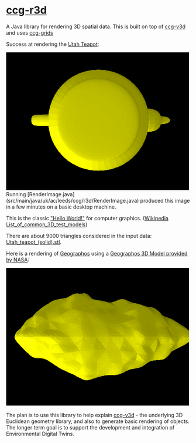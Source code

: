 # [ccg-r3d](https://github.com/agdturner/ccg-r3d)
A Java library for rendering 3D spatial data. This is built on top of [ccg-v3d]((https://github.com/agdturner/ccg-v3d)) and uses [ccg-grids]((https://github.com/agdturner/ccg-grids))

Success at rendering the [Utah Teapot](https://en.wikipedia.org/wiki/Utah_teapot):

<img alt="A yellow rendering of the Utah Teapot" src="data/Utah_teapot_(solid)_500x375_-8.png" />
Running [RenderImage.java](src/main/java/uk/ac/leeds/ccg/r3d/RenderImage.java) produced this image in a few minutes on a basic desktop machine.


This is the classic ["Hello World!"](https://en.wikipedia.org/wiki/%22Hello,_World!%22_program) for computer graphics. ([Wikipedia List_of_common_3D_test_models](https://en.wikipedia.org/wiki/List_of_common_3D_test_models))


There are about 9000 triangles considered in the input data: [Utah_teapot_(solid).stl](data/Utah_teapot_(solid).stl).

Here is a rendering of [Geographos](https://en.wikipedia.org/wiki/1620_Geographos) using a [Geographos 3D Model provided by NASA]():

<img alt="A yellow rendering of Geographos" src="data/geographos/1620geographos_500x375_-8.png" />

The plan is to use this library to help explain [ccg-v3d]((https://github.com/agdturner/ccg-v3d)) - the underlying 3D Euclidean geometry library, and also to generate basic rendering of objects. The longer term goal is to support the development and integration of Environmental Digital Twins.
